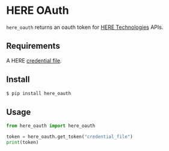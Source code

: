 # HERE OAuth

`here_oauth` returns an oauth token for [HERE Technologies](https://platform.here.com) APIs.

## Requirements

A HERE [credential file](https://developer.here.com/tutorials/how-to-authenticate-with-here-oauth/#generating-here-oauth-credentials).  

## Install

```bash
$ pip install here_oauth
```

## Usage

```python
from here_oauth import here_oauth

token = here_oauth.get_token("credential_file")
print(token)
```

